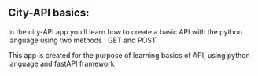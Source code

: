 ## City-API basics:
In the city-API app you’ll learn how to create a basic API with the python language using two methods : GET and POST.

This app is created for the purpose of learning basics of API, using python language and fastAPI framework 
